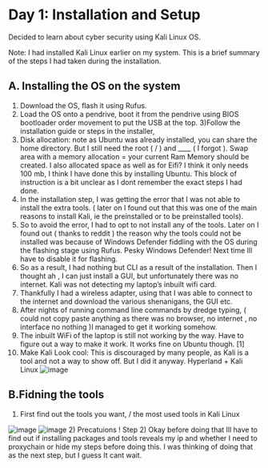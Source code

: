# Day 1: Installation and Setup

Decided to learn about cyber security using Kali Linux OS. 

Note: I had installed Kali Linux earlier on my system. This is a brief summary of the steps I had taken during the installation. 

## A. Installing the OS on the system 

1) Download the OS, flash it using Rufus.
2) Load the OS onto a pendrive, boot it from the pendrive using BIOS bootloader order movement to put the USB at the top. 
3)Follow the installation guide or steps in the installer, 
4) Disk allocation: note as Ubuntu was already installed, you can share the home directory. But I still need the root ( / ) and ____ ( I forgot ). Swap area with a memory allocation = your current Ram Memory should be created.  I also allocated space as well as for Eifi?  I think it only needs 100 mb, I think I have done this by installing Ubuntu. This block of instruction is a bit unclear as I dont remember the exact steps I had done.
5) In the installation step, I was getting the error that I was not able to install the extra tools. ( later on I found out that this was one of the main reasons to install Kali, ie the preinstalled or to be preinstalled tools).
6) So to avoid the error, I had to opt to not install any of the tools. Later on I found out ( thanks to reddit ) the reason why the tools could not be installed was because of Windows Defender fiddling with the OS during the flashing stage using Rufus. Pesky Windows Defender! Next time Ill have to disable it for flashing.
7) So as a result, I had nothing but CLI as a result of the installation. Then I thought ah , I can just install a GUI, but unfortunately there was no internet. Kali was not detecting my laptop’s inbuilt wifi card.
8) Thankfully I had a wireless adapter, using that I was able to connect to the internet and download the various shenanigans, the GUI etc.
9) After nights of running command line commands by dredge typing, ( could not copy paste anything as there was no browser, no internet , no interface no nothing )I managed to get it working somehow.  
10) The inbuilt WiFi of the laptop is still not working by the way. Have to figure out a way to make it work. It works fine on Ubuntu though. [1]
11) Make Kali Look cool: This is discouraged by many people, as Kali is a tool and not a way to show off. But I did it anyway. Hyperland + Kali Linux
  ![image](https://github.com/jerrinmg/30day/assets/166682032/3acd2b8d-7cec-483b-8d95-a5799af16807)

## B.Fidning the tools 
1) First find out the tools you want, / the most used tools in Kali Linux

![image](https://github.com/jerrinmg/30day/assets/166682032/74ae71d6-7fa1-4554-98e6-a47e3078dcb1)
![image](https://github.com/jerrinmg/30day/assets/166682032/26023758-1a2d-4fe7-9508-747053ebed3f)
2) Precatuions ! Step 2) Okay before doing that  Ill have to find out if installing packages and tools reveals my ip and whether I need to proxychain or hide my steps before doing this. I was thinking of doing that as the next step, but I guess It  cant wait.
